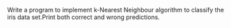 Write a program to implement k-Nearest Neighbour algorithm to classify the iris data set.Print both correct and wrong predictions.

